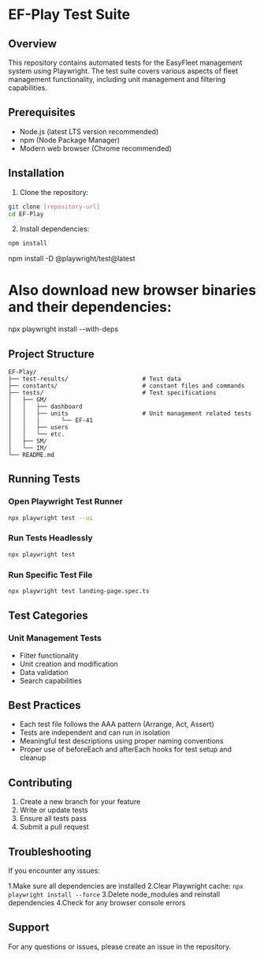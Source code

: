 # EF-Play Test Suite

## Overview
This repository contains automated tests for the EasyFleet management system using Playwright. The test suite covers various aspects of fleet management functionality, including unit management and filtering capabilities.

## Prerequisites
- Node.js (latest LTS version recommended)
- npm (Node Package Manager)
- Modern web browser (Chrome recommended)

## Installation

1. Clone the repository:
```bash
git clone [repository-url]
cd EF-Play
```

2. Install dependencies:
```bash
npm install
```
npm install -D @playwright/test@latest
# Also download new browser binaries and their dependencies:
npx playwright install --with-deps

## Project Structure
```
EF-Play/
├── test-results/                     # Test data 
├── constants/                        # constant files and commands
├── tests/                            # Test specifications
│   ├── GM/                    
│   │   ├── dashboard
│   │   ├── units                     # Unit management related tests
│   │   |      └── EF-41              
│   │   ├── users 
│   │   └── etc.           
│   ├── SM/                            
│   └── IM/               
└── README.md
```

## Running Tests

### Open Playwright Test Runner
```bash
npx playwright test --ui
```

### Run Tests Headlessly
```bash
npx playwright test
```

### Run Specific Test File
```bash
npx playwright test landing-page.spec.ts
```

## Test Categories

### Unit Management Tests
- Filter functionality
- Unit creation and modification
- Data validation
- Search capabilities

## Best Practices
- Each test file follows the AAA pattern (Arrange, Act, Assert)
- Tests are independent and can run in isolation
- Meaningful test descriptions using proper naming conventions
- Proper use of beforeEach and afterEach hooks for test setup and cleanup

## Contributing
1. Create a new branch for your feature
2. Write or update tests
3. Ensure all tests pass
4. Submit a pull request

## Troubleshooting
If you encounter any issues:

1.Make sure all dependencies are installed
2.Clear Playwright cache: ```npx playwright install --force```
3.Delete node_modules and reinstall dependencies
4.Check for any browser console errors

## Support
For any questions or issues, please create an issue in the repository.

